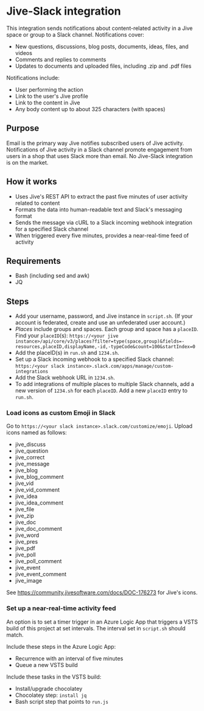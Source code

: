 # Jive-Slack integration
This integration sends notifications about content-related activity in a Jive space or group to a Slack channel. Notifications cover:

- New questions, discussions, blog posts, documents, ideas, files, and videos
- Comments and replies to comments
- Updates to documents and uploaded files, including .zip and .pdf files

Notifications include:

- User performing the action
- Link to the user's Jive profile
- Link to the content in Jive
- Any body content up to about 325 characters (with spaces)

## Purpose
Email is the primary way Jive notifies subscribed users of Jive activity. Notifications of Jive activity in a Slack channel promote engagement from users in a shop that uses Slack more than email. No Jive-Slack integration is on the market.

## How it works
- Uses Jive's REST API to extract the past five minutes of user activity related to content
- Formats the data into human-readable text and Slack's messaging format
- Sends the message via cURL to a Slack incoming webhook integration for a specified Slack channel
- When triggered every five minutes, provides a near-real-time feed of activity

## Requirements
- Bash (including sed and awk)
- JQ

## Steps
- Add your username, password, and Jive instance in `script.sh`. (If your account is federated, create and use an unfederated user account.)
- _Places_ include groups and spaces. Each group and space has a `placeID`. Find your `placeID`(s): `https://<your jive instance>/api/core/v3/places?filter=type(space,group)&fields=-resources,placeID,displayName,-id,-typeCode&count=100&startIndex=0`
- Add the placeID(s) in `run.sh` and `1234.sh`.
- Set up a Slack incoming webhook to a specified Slack channel: `https:/<your slack instance>.slack.com/apps/manage/custom-integrations`
- Add the Slack webhook URL in `1234.sh`.
- To add integrations of multiple places to multiple Slack channels, add a new version of `1234.sh` for each `placeID`. Add a new `placeID` entry to `run.sh`.

### Load icons as custom Emoji in Slack
Go to `https://<your slack instance>.slack.com/customize/emoji`. Upload icons named as follows:
- jive_discuss
- jive_question
- jive_correct
- jive_message
- jive_blog
- jive_blog_comment
- jive_vid
- jive_vid_comment
- jive_idea
- jive_idea_comment
- jive_file
- jive_zip
- jive_doc
- jive_doc_comment
- jive_word
- jive_pres
- jive_pdf
- jive_poll
- jive_poll_comment
- jive_event
- jive_event_comment
- jive_image

See https://community.jivesoftware.com/docs/DOC-176273 for Jive's icons.

### Set up a near-real-time activity feed
An option is to set a timer trigger in an Azure Logic App that triggers a VSTS build of this project at set intervals. The interval set in `script.sh` should match.

Include these steps in the Azure Logic App:
- Recurrence with an interval of five minutes
- Queue a new VSTS build

Include these tasks in the VSTS build:

- Install/upgrade chocolatey
- Chocolatey step: `install jq`
- Bash script step that points to `run.js`